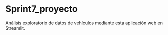 # Sprint7_proyecto
 Análisis exploratorio de datos de vehículos mediante esta aplicación web en Streamlit.
